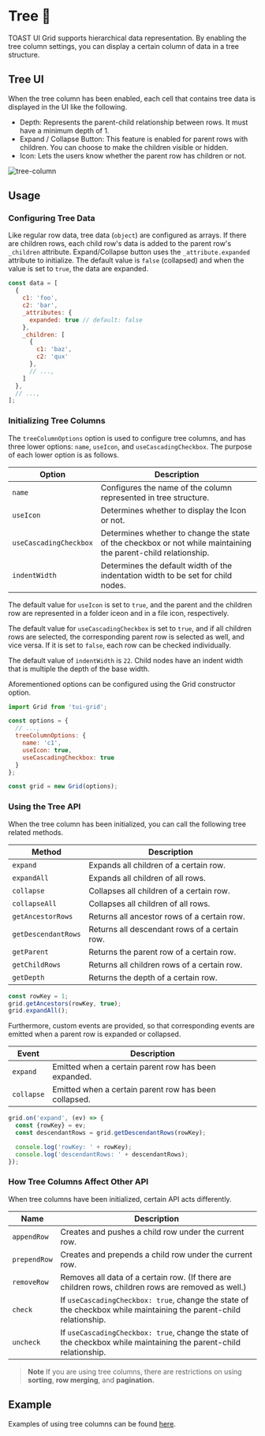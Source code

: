 # Tree 🌳

TOAST UI Grid supports hierarchical data representation. By enabling the tree column settings, you can display a certain column of data in a tree structure. 

## Tree UI

When the tree column has been enabled, each cell that contains tree data is displayed in the UI like the following.

* Depth: Represents the parent-child relationship between rows. It must have a minimum depth of 1. 
* Expand / Collapse Button: This feature is enabled for parent rows with children. You can choose to make the children visible or hidden. 
* Icon: Lets the users know whether the parent row has children or not. 

![tree-column](https://user-images.githubusercontent.com/18183560/41633101-0bd39096-7478-11e8-814f-5acbd21ea7d5.png)

## Usage

### Configuring Tree Data

Like regular row data, tree data (`object`) are configured as arrays. If there are children rows, each child row's data is added to the parent row's `_children` attribute. Expand/Collapse button uses the `_attribute.expanded` attribute to initialize. The default value is `false` (collapsed) and when the value is set to `true`, the data are expanded. 

```js
const data = [
  {
    c1: 'foo',
    c2: 'bar',
    _attributes: {
      expanded: true // default: false
    },
    _children: [
      {
        c1: 'baz',
        c2: 'qux'
      },
      // ...,
    ]
  },
  // ...,
];
```

### Initializing Tree Columns

The `treeColumnOptions` option is used to configure tree columns, and has three lower options: `name`, `useIcon`, and `useCascadingCheckbox`. The purpose of each lower option is as follows. 

| Option | Description |
| --- | --- |
| `name` | Configures the name of the column represented in tree structure. |
| `useIcon` | Determines whether to display the Icon or not. |
| `useCascadingCheckbox` | Determines whether to change the state of the checkbox or not while maintaining the parent-child relationship. |
| `indentWidth` | Determines the default width of the indentation width to be set for child nodes. |


The default value for `useIcon` is set to `true`, and the parent and the children row are represented in a folder iceon and in a file icon, respectively. 

The default value for `useCascadingCheckbox` is set to `true`, and if all children rows are selected, the corresponding parent row is selected as well, and vice versa. If it is set to `false`, each row can be checked individually. 

The default value of `indentWidth` is `22`. Child nodes have an indent width that is multiple the depth of the base width.

Aforementioned options can be configured using the Grid constructor option. 

```js
import Grid from 'tui-grid';

const options = {
  // ...,
  treeColumnOptions: {
    name: 'c1',
    useIcon: true,
    useCascadingCheckbox: true
  }
};

const grid = new Grid(options);
```

### Using the Tree API

When the tree column has been initialized, you can call the following tree related methods. 

| Method | Description |
| --- | --- |
| `expand` | Expands all children of a certain row. |
| `expandAll` | Expands all children of all rows. |
| `collapse` | Collapses all children of a certain row. |
| `collapseAll` | Collapses all children of all rows. |
| `getAncestorRows` | Returns all ancestor rows of a certain row. |
| `getDescendantRows` | Returns all descendant rows of a certain row. |
| `getParent` | Returns the parent row of a certain row. |
| `getChildRows` | Returns all children rows of a certain row. |
| `getDepth` | Returns the depth of a certain row. |


```js
const rowKey = 1;
grid.getAncestors(rowKey, true);
grid.expandAll();
```

Furthermore, custom events are provided, so that corresponding events are emitted when a parent row is expanded or collapsed. 

| Event | Description |
| --- | --- |
| `expand` | Emitted when a certain parent row has been expanded. | 
| `collapse` | Emitted when a certain parent row has been collapsed. |

```js
grid.on('expand', (ev) => {
  const {rowKey} = ev;
  const descendantRows = grid.getDescendantRows(rowKey);

  console.log('rowKey: ' + rowKey);
  console.log('descendantRows: ' + descendantRows);
});
```

### How Tree Columns Affect Other API

When tree columns have been initialized, certain API acts differently. 

| Name | Description |
| --- | --- |
| `appendRow` | Creates and pushes a child row under the current row.  |
| `prependRow` | Creates and prepends a child row under the current row. |
| `removeRow` | Removes all data of a certain row. (If there are children rows, children rows are removed as well.) |
| `check` | If `useCascadingCheckbox: true`, change the state of the checkbox while maintaining the parent-child relationship. |
| `uncheck` | If `useCascadingCheckbox: true`, change the state of the checkbox while maintaining the parent-child relationship. |

> **Note**
> If you are using tree columns, there are restrictions on using **sorting**, **row merging**, and **pagination.**

## Example

Examples of using tree columns can be found [here](https://nhn.github.io/tui.grid/latest/tutorial-example14-tree).